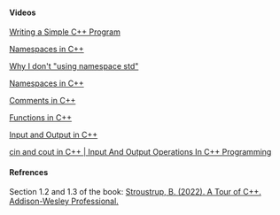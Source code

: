 [//]: # (### Additional Resources and References)

#### Videos

<a href="https://www.youtube.com/watch?v=imNlJohlLPk"> Writing a Simple C++ Program</a>

<a href="https://www.youtube.com/watch?v=ZZWTh142s4w&list=PLBlnK6fEyqRh6isJ01MBnbNpV3ZsktSyS&index=7" target="_blank">Namespaces in C++</a>

<a href="https://www.youtube.com/watch?v=4NYC-VU-svE&list=PLlrATfBNZ98dudnM48yfGUldqGD0S4FFb&index=60" target="_blank">Why I don't "using namespace std"</a>

<a href="https://www.youtube.com/watch?v=ts1Eek5w7ZA&list=PLlrATfBNZ98dudnM48yfGUldqGD0S4FFb&index=61" target="_blank">Namespaces in C++</a>

<a href="https://www.youtube.com/watch?v=1-OKPH1y4EA&list=PLBlnK6fEyqRh6isJ01MBnbNpV3ZsktSyS&index=8" target="_blank"> Comments in C++ </a>

<a href="https://www.youtube.com/watch?v=V9zuox47zr0&list=PLlrATfBNZ98dudnM48yfGUldqGD0S4FFb&index=9">Functions in C++</a>

<a href="https://www.youtube.com/watch?v=1Wrc91mp980&list=PLBlnK6fEyqRh6isJ01MBnbNpV3ZsktSyS&index=6" target="_blank"> Input and Output in C++ </a>

<a href="https://www.youtube.com/watch?v=MFhUqFaMOOQ" target="_blank"> cin and cout in C++ | Input And Output Operations In C++ Programming </a>

<a href="" target="_blank"> </a>

#### Refrences

Section 1.2 and 1.3 of the book: <a href="https://books.google.dz/books?hl=en&lr=&id=ntnPEAAAQBAJ&oi=fnd&pg=PT13&dq=Stroustrup,+B.+(2022).+A+Tour+of+C%2B%2B.&ots=K1Q3dhjbyr&sig=RPWplbTeCTq8sPSxIbnTArn93mw&redir_esc=y#v=onepage&q=Stroustrup%2C%20B.%20(2022).%20A%20Tour%20of%20C%2B%2B.&f=false" target="_blank"> Stroustrup, B. (2022). A Tour of C++. Addison-Wesley Professional.</a>
